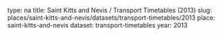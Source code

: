type: na
title: Saint Kitts and Nevis / Transport Timetables (2013)
slug: places/saint-kitts-and-nevis/datasets/transport-timetables/2013
place: saint-kitts-and-nevis
dataset: transport-timetables
year: 2013

